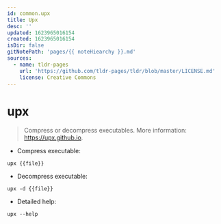 ```yaml
---
id: common.upx
title: Upx
desc: ''
updated: 1623965016154
created: 1623965016154
isDir: false
gitNotePath: 'pages/{{ noteHiearchy }}.md'
sources:
  - name: tldr-pages
    url: 'https://github.com/tldr-pages/tldr/blob/master/LICENSE.md'
    license: Creative Commons
---
```

# upx

> Compress or decompress executables.
> More information: <https://upx.github.io>.

- Compress executable:

`upx {{file}}`

- Decompress executable:

`upx -d {{file}}`

- Detailed help:

`upx --help`

